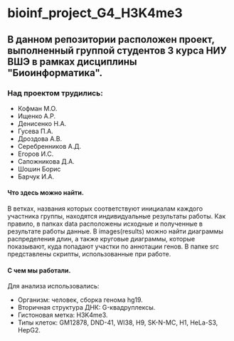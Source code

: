# bioinf_project_G4_H3K4me3
## В данном репозитории расположен проект, выполненный группой студентов 3 курса НИУ ВШЭ в рамках дисциплины "Биоинформатика". 
### Над проектом трудились: 
* Кофман М.О. 
* Ищенко А.Р. 
* Денисенко Н.А. 
* Гусева П.А.
* Дроздова А.В.
* Серебренников А.Д.
* Егоров И.С.
* Сапожникова Д.А.
* Шошин Борис
* Барчук И.А.

#### Что здесь можно найти.
В ветках, названия которых соответствуют инициалам каждого участника группы, находятся индивидуальные результаты работы. 
Как правило, в папках data расположены исходные и полученные в результате работы данные. В images(results) можно найти диаграммы распределения длин, а также круговые диаграммы, которые показывают, куда попадают участки по аннотации генов. В папке src представлены скрипты, использованные при работе. 

#### С чем мы работали.
Для анализа использовались:
  * Организм: человек, сборка генома hg19. 
  * Вторичная структура ДНК: G-квадруплексы. 
  * Гистоновая метка: H3K4me3.
  * Типы клеток: GM12878, DND-41, WI38, H9, SK-N-MC, H1, HeLa-S3, HepG2.
  
  
